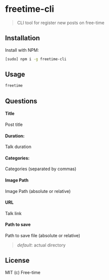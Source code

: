 # freetime-cli

> CLI tool for register new posts on free-time

## Installation

Install with NPM:

```sh
[sudo] npm i -g freetime-cli
```

## Usage

```sh
freetime
```

## Questions

#### Title 
Post title

#### Duration:
Talk duration

#### Categories:
Categories (separated by commas)

#### Image Path
Image Path (absolute or relative)

#### URL
Talk link

#### Path to save
Path to save file (absolute or relative)
> _default_: actual directory

## License

MIT (c) Free-time
